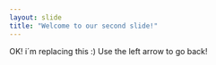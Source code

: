 ```yaml
---
layout: slide
title: "Welcome to our second slide!"
---
```

OK! i´m replacing this :)
Use the left arrow to go back!
